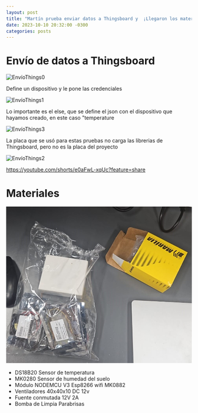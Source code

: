 ```yaml
---
layout: post
title: "Martín prueba enviar datos a Thingsboard y  ¡Llegaron los materiales!"
date: 2023-10-10 20:32:00 -0300
categories: posts
---
```


# Envío de datos a Thingsboard

![EnvíoThings0](/docs/assets/Env%C3%ADoThings0.jpg)

Define un dispositivo y le pone las credenciales

![EnvíoThings1](/docs/assets/Env%C3%ADoThings3.jpg)

Lo importante es el else, que se define el json con el dispositivo que hayamos creado, en este caso "temperature

![EnvíoThings3](/docs/assets/Env%C3%ADoThings3.jpg)

La placa que se usó para estas pruebas no carga las librerias de Thingsboard, pero no es la placa del proyecto

![EnvíoThings2](/docs/assets/Env%C3%ADoThings2.jpg)

 https://youtube.com/shorts/e0aFwL-xqUc?feature=share

# Materiales


![Materiales](/docs/assets/Materiales.jpg)

- DS18B20 Sensor de temperatura
- MK0280 Sensor de humedad del suelo
- Módulo NODEMCU V3  Esp8266 wifi MK0882
- Ventiladores 40x40x10 DC 12v
- Fuente conmutada 12V 2A
- Bomba de Limpia Parabrisas 
